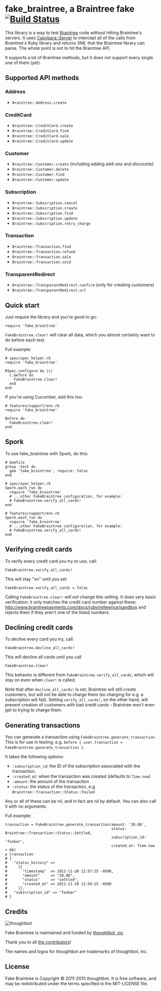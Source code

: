 # fake\_braintree, a Braintree fake [![Build Status](https://secure.travis-ci.org/thoughtbot/fake_braintree.png)](http://travis-ci.org/thoughtbot/fake_braintree)


This library is a way to test [Braintree](http://www.braintreepayments.com/)
code without hitting Braintree's servers. It uses
[Capybara::Server](https://github.com/jnicklas/capybara/blob/master/lib/capybara/server.rb)
to intercept all of the calls from Braintree's Ruby library and returns XML that
the Braintree library can parse. The whole point is not to hit the Braintree
API.


It supports a lot of Braintree methods, but it does not support every single one
of them (yet).

## Supported API methods

### Address
* `Braintree::Address.create`

### CreditCard
* `Braintree::CreditCard.create`
* `Braintree::CreditCard.find`
* `Braintree::CreditCard.sale`
* `Braintree::CreditCard.update`

### Customer
* `Braintree::Customer.create` (including adding add-ons and discounts)
* `Braintree::Customer.delete`
* `Braintree::Customer.find`
* `Braintree::Customer.update`

### Subscription
* `Braintree::Subscription.cancel`
* `Braintree::Subscription.create`
* `Braintree::Subscription.find`
* `Braintree::Subscription.update`
* `Braintree::Subscription.retry_charge`

### Transaction
* `Braintree::Transaction.find`
* `Braintree::Transaction.refund`
* `Braintree::Transaction.sale`
* `Braintree::Transaction.void`

### TransparentRedirect
* `Braintree::TransparentRedirect.confirm` (only for creating customers)
* `Braintree::TransparentRedirect.url`

## Quick start
Just require the library and you're good to go:

    require 'fake_braintree'

`FakeBraintree.clear!` will clear all data, which you almost certainly want to
do before each test.

Full example:

    # spec/spec_helper.rb
    require 'fake_braintree'

    RSpec.configure do |c|
      c.before do
        FakeBraintree.clear!
      end
    end

If you're using Cucumber, add this too:

    # features/support/env.rb
    require 'fake_braintree'

    Before do
      FakeBraintree.clear!
    end

## Spork

To use fake\_braintree with Spork, do this:

    # Gemfile
    group :test do
      gem 'fake_braintree', require: false
    end

    # spec/spec_helper.rb
    Spork.each_run do
      require 'fake_braintree'
      # ...other FakeBraintree configuration, for example:
      # FakeBraintree.verify_all_cards!
    end

    # features/support/env.rb
    Spork.each_run do
      require 'fake_braintree'
      # ...other FakeBraintree configuration, for example:
      # FakeBraintree.verify_all_cards!
    end


## Verifying credit cards

To verify every credit card you try to use, call:

    FakeBraintree.verify_all_cards!

This will stay "on" until you set

    FakeBraintree.verify_all_cards = false

Calling `FakeBraintree.clear!` _will not_ change this setting. It does very basic
verification: it only matches the credit card number against these:
http://www.braintreepayments.com/docs/ruby/reference/sandbox and rejects them if
they aren't one of the listed numbers.

## Declining credit cards

To decline every card you try, call:

    FakeBraintree.decline_all_cards!

This will decline all cards until you call

    FakeBraintree.clear!

This behavior is different from `FakeBraintree.verify_all_cards`, which will
stay on even when `clear!` is called.

Note that after `decline_all_cards!` is set, Braintree will still create
customers, but will not be able to charge them (so charging for e.g. a subscription
will fail). Setting `verify_all_cards!`, on the other hand, will prevent
creation of customers with bad credit cards - Braintree won't even get to trying
to charge them.

## Generating transactions

You can generate a transaction using `FakeBraintree.generate_transaction`. This
is for use in testing, e.g.
`before { user.transaction = FakeBraintree.generate_transaction }`.

It takes the following options:

* `:subscription_id`: the ID of the subscription associated with the transaction.
* `:created_at`: when the transaction was created (defaults to `Time.now`)
* `:amount`: the amount of the transaction
* `:status`: the status of the transaction, e.g. `Braintree::Transaction::Status::Failed`

Any or all of these can be nil, and in fact are nil by default. You can also
call it with no arguments.

Full example:

    transaction = FakeBraintree.generate_transaction(amount: '20.00',
                                                     status: Braintree::Transaction::Status::Settled,
                                                     subscription_id: 'foobar',
                                                     created_at: Time.now + 60)
    p transaction
    # {
    #   "status_history" =>
    #     [{
    #       "timestamp"  => 2011-11-20 12:57:25 -0500,
    #       "amount"     => "20.00",
    #       "status"     => "settled",
    #       "created_at" => 2011-11-20 12:58:25 -0500
    #     }],
    #   "subscription_id" => "foobar"
    # }

Credits
-------

![thoughtbot](http://thoughtbot.com/images/tm/logo.png)

Fake Braintree is maintained and funded by [thoughtbot, inc](http://thoughtbot.com/community)

Thank you to all [the contributors](https://github.com/thoughtbot/fake_braintree/contributors)!

The names and logos for thoughtbot are trademarks of thoughtbot, inc.

License
-------

Fake Braintree is Copyright © 2011-2013 thoughtbot. It is free software, and may be redistributed under the terms specified in the MIT-LICENSE file.
